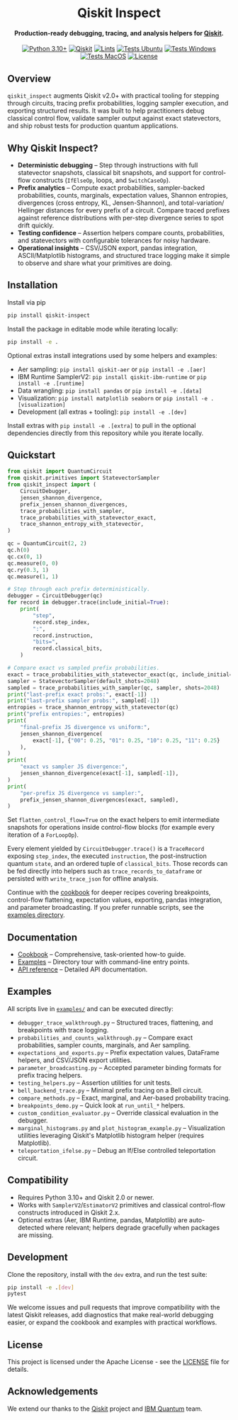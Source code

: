 <h1 align="center">
Qiskit Inspect
</h1>

<h4 align="center">
Production-ready debugging, tracing, and analysis helpers for <a href="https://www.ibm.com/quantum/qiskit/">Qiskit</a>.
</h4>

<div align="center">

[![Python 3.10+](https://img.shields.io/badge/Python-3.10%2B-fcbc2c.svg?logo=python&logoColor=white)](https://www.python.org/downloads/)
[![Qiskit](https://img.shields.io/badge/Qiskit-2.0%2B-purple?logo=qiskit&logoColor=white)](https://www.ibm.com/quantum/qiskit/)
[![Lints](https://github.com/neuralsorcerer/qiskit-inspect/actions/workflows/lints.yml/badge.svg)](https://github.com/neuralsorcerer/qiskit-inspect/actions/workflows/lints.yml?query=branch%3Amain)
[![Tests Ubuntu](https://github.com/neuralsorcerer/qiskit-inspect/actions/workflows/test-ubuntu.yml/badge.svg)](https://github.com/neuralsorcerer/qiskit-inspect/actions/workflows/test-ubuntu.yml?query=branch%3Amain)
[![Tests Windows](https://github.com/neuralsorcerer/qiskit-inspect/actions/workflows/test-windows.yml/badge.svg)](https://github.com/neuralsorcerer/qiskit-inspect/actions/workflows/test-windows.yml?query=branch%3Amain)
[![Tests MacOS](https://github.com/neuralsorcerer/qiskit-inspect/actions/workflows/test-macos.yml/badge.svg)](https://github.com/neuralsorcerer/qiskit-inspect/actions/workflows/test-macos.yml?query=branch%3Amain)
[![License](https://img.shields.io/badge/License-Apache%202.0-3c60b1.svg?logo=opensourceinitiative&logoColor=white)](./LICENSE)

</div>

## Overview

`qiskit_inspect` augments Qiskit v2.0+ with practical tooling for stepping through
circuits, tracing prefix probabilities, logging sampler execution, and exporting
structured results. It was built to help practitioners debug classical control
flow, validate sampler output against exact statevectors, and ship robust tests
for production quantum applications.

## Why Qiskit Inspect?

- **Deterministic debugging** – Step through instructions with full
  statevector snapshots, classical bit snapshots, and support for control-flow
  constructs (`IfElseOp`, loops, and `SwitchCaseOp`).
- **Prefix analytics** – Compute exact probabilities, sampler-backed
  probabilities, counts, marginals, expectation values, Shannon entropies,
  divergences (cross entropy, KL, Jensen-Shannon), and total-variation/
  Hellinger distances for every prefix of a circuit. Compare traced prefixes
  against reference distributions with per-step divergence series to spot drift
  quickly.
- **Testing confidence** – Assertion helpers compare counts, probabilities, and
  statevectors with configurable tolerances for noisy hardware.
- **Operational insights** – CSV/JSON export, pandas integration, ASCII/Matplotlib
  histograms, and structured trace logging make it simple to observe and share
  what your primitives are doing.

## Installation

Install via pip

```bash
pip install qiskit-inspect
```

Install the package in editable mode while iterating locally:

```bash
pip install -e .
```

Optional extras install integrations used by some helpers and examples:

- Aer sampling: `pip install qiskit-aer` or `pip install -e .[aer]`
- IBM Runtime SamplerV2: `pip install qiskit-ibm-runtime` or `pip install -e .[runtime]`
- Data wrangling: `pip install pandas` or `pip install -e .[data]`
- Visualization: `pip install matplotlib seaborn` or `pip install -e .[visualization]`
- Development (all extras + tooling): `pip install -e .[dev]`

Install extras with `pip install -e .[extra]` to pull in the optional
dependencies directly from this repository while you iterate locally.

## Quickstart

```python
from qiskit import QuantumCircuit
from qiskit.primitives import StatevectorSampler
from qiskit_inspect import (
    CircuitDebugger,
    jensen_shannon_divergence,
    prefix_jensen_shannon_divergences,
    trace_probabilities_with_sampler,
    trace_probabilities_with_statevector_exact,
    trace_shannon_entropy_with_statevector,
)

qc = QuantumCircuit(2, 2)
qc.h(0)
qc.cx(0, 1)
qc.measure(0, 0)
qc.ry(0.3, 1)
qc.measure(1, 1)

# Step through each prefix deterministically.
debugger = CircuitDebugger(qc)
for record in debugger.trace(include_initial=True):
    print(
        "step",
        record.step_index,
        ":",
        record.instruction,
        "bits=",
        record.classical_bits,
    )

# Compare exact vs sampled prefix probabilities.
exact = trace_probabilities_with_statevector_exact(qc, include_initial=True)
sampler = StatevectorSampler(default_shots=2048)
sampled = trace_probabilities_with_sampler(qc, sampler, shots=2048)
print("last-prefix exact probs:", exact[-1])
print("last-prefix sampler probs:", sampled[-1])
entropies = trace_shannon_entropy_with_statevector(qc)
print("prefix entropies:", entropies)
print(
    "final-prefix JS divergence vs uniform:",
    jensen_shannon_divergence(
        exact[-1], {"00": 0.25, "01": 0.25, "10": 0.25, "11": 0.25}
    ),
)
print(
    "exact vs sampler JS divergence:",
    jensen_shannon_divergence(exact[-1], sampled[-1]),
)
print(
    "per-prefix JS divergence vs sampler:",
    prefix_jensen_shannon_divergences(exact, sampled),
)
```

Set `flatten_control_flow=True` on the exact helpers to emit intermediate
snapshots for operations inside control-flow blocks (for example every
iteration of a `ForLoopOp`).

Every element yielded by `CircuitDebugger.trace()` is a `TraceRecord` exposing
`step_index`, the executed `instruction`, the post-instruction quantum
`state`, and an ordered tuple of `classical_bits`. Those records can be fed
directly into helpers such as `trace_records_to_dataframe` or persisted with
`write_trace_json` for offline analysis.

Continue with the [cookbook](./docs/cookbook.md) for deeper recipes covering
breakpoints, control-flow flattening, expectation values, exporting, pandas
integration, and parameter broadcasting. If you prefer runnable scripts, see the
[examples directory](./examples/).

## Documentation

- [Cookbook](./docs/cookbook.md) – Comprehensive, task-oriented how-to guide.
- [Examples](./docs/examples.md) – Directory tour with command-line entry points.
- [API reference](./docs/api-reference.md) – Detailed API documentation.

## Examples

All scripts live in [`examples/`](./examples/) and can be executed directly:

- `debugger_trace_walkthrough.py` – Structured traces, flattening, and
  breakpoints with trace logging.
- `probabilities_and_counts_walkthrough.py` – Compare exact probabilities,
  sampler counts, marginals, and Aer sampling.
- `expectations_and_exports.py` – Prefix expectation values, DataFrame helpers,
  and CSV/JSON export utilities.
- `parameter_broadcasting.py` – Accepted parameter binding formats for prefix
  tracing helpers.
- `testing_helpers.py` – Assertion utilities for unit tests.
- `bell_backend_trace.py` – Minimal prefix tracing on a Bell circuit.
- `compare_methods.py` – Exact, marginal, and Aer-based probability tracing.
- `breakpoints_demo.py` – Quick look at `run_until_*` helpers.
- `custom_condition_evaluator.py` – Override classical evaluation in the
  debugger.
- `marginal_histograms.py` and `plot_histogram_example.py` – Visualization
  utilities leveraging Qiskit's Matplotlib histogram helper (requires Matplotlib).
- `teleportation_ifelse.py` – Debug an If/Else controlled teleportation circuit.

## Compatibility

- Requires Python 3.10+ and Qiskit 2.0 or newer.
- Works with `SamplerV2`/`EstimatorV2` primitives and classical control-flow
  constructs introduced in Qiskit 2.x.
- Optional extras (Aer, IBM Runtime, pandas, Matplotlib) are auto-detected where
  relevant; helpers degrade gracefully when packages are missing.

## Development

Clone the repository, install with the `dev` extra, and run the test suite:

```bash
pip install -e .[dev]
pytest
```

We welcome issues and pull requests that improve compatibility with the latest
Qiskit releases, add diagnostics that make real-world debugging easier, or
expand the cookbook and examples with practical workflows.

## License

This project is licensed under the Apache License - see the [LICENSE](LICENSE) file for details.

## Acknowledgements

We extend our thanks to the [Qiskit](https://www.ibm.com/quantum/qiskit/) project and [IBM Quantum](https://www.ibm.com/quantum/) team.

